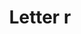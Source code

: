 ---
title: Letter r
tags: ["letter", "r", "round", "symbol", "shape", "logo", "circle"]
icon: letter-r
svg: '<svg xmlns="http://www.w3.org/2000/svg" width="24" height="24" fill="none" viewBox="0 0 24 24" stroke-width="1.5" stroke-linecap="round" stroke-linejoin="round" stroke="currentColor"><path d="M9 12V7.625C9 7.28 9.28 7 9.625 7h3.75c1.036 0 1.875.84 1.875 1.875v1.25c0 1.036-.84 1.875-1.875 1.875h-2.187M9 12v5m0-5h2.188m0 0 3.75 5"/></svg>'
---